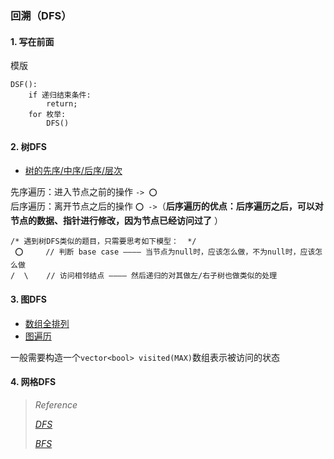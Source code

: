### 回溯（DFS）

#### 1. 写在前面

模版
```
DSF():
    if 递归结束条件:
        return;
    for 枚举:
        DFS() 
```

#### 2. 树DFS

- [树的先序/中序/后序/层次](./tree_dfs.cpp)

先序遍历：进入节点之前的操作 `-> ⭕️`  
后序遍历：离开节点之后的操作 `⭕️ ->`（**后序遍历的优点：后序遍历之后，可以对节点的数据、指针进行修改，因为节点已经访问过了** ）  

```
/* 遇到树DFS类似的题目，只需要思考如下模型：  */
 ⭕️     // 判断 base case ———— 当节点为null时，应该怎么做，不为null时，应该怎么做
/  \    // 访问相邻结点 ———— 然后递归的对其做左/右子树也做类似的处理
```

#### 3. 图DFS

- [数组全排列](./graph_dfs.cpp)
- [图遍历](./graph_dfs.cpp)

一般需要构造一个`vector<bool> visited(MAX)`数组表示被访问的状态

#### 4. 网格DFS


> *Reference*
> 
> [*DFS*](https://mp.weixin.qq.com/s?__biz=MzA5ODk3ODA4OQ==&mid=2648167208&idx=1&sn=d8118c7c0e0f57ea2bdd8aa4d6ac7ab7&chksm=88aa236ebfddaa78a6183cf6dcf88f82c5ff5efb7f5c55d6844d9104b307862869eb9032bd1f&token=1064083695&lang=zh_CN&scene=21#wechat_redirect)
> 
> [*BFS*](https://mp.weixin.qq.com/s?__biz=MzA5ODk3ODA4OQ==&mid=2648167212&idx=1&sn=6af5ffe5b69075b21bb4743ddcee4e7c&chksm=88aa236abfddaa7cae70b42edb299d0a52d9f1cc4fc1fdba1116972fc0ca0275b8bfdf10851b&scene=178&cur_album_id=1338094723818668033#rd)


